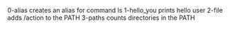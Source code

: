 0-alias creates an alias for command ls
1-hello_you prints hello user
2-file adds /action to the PATH
3-paths counts directories in the PATH
